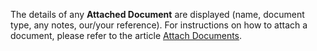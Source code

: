 The details of any **Attached Document** are displayed (name, document type, any notes, our/your reference). For instructions on how to attach a document, please refer to the article [Attach Documents](/docs/guide/operations-with-data/attach-documents).